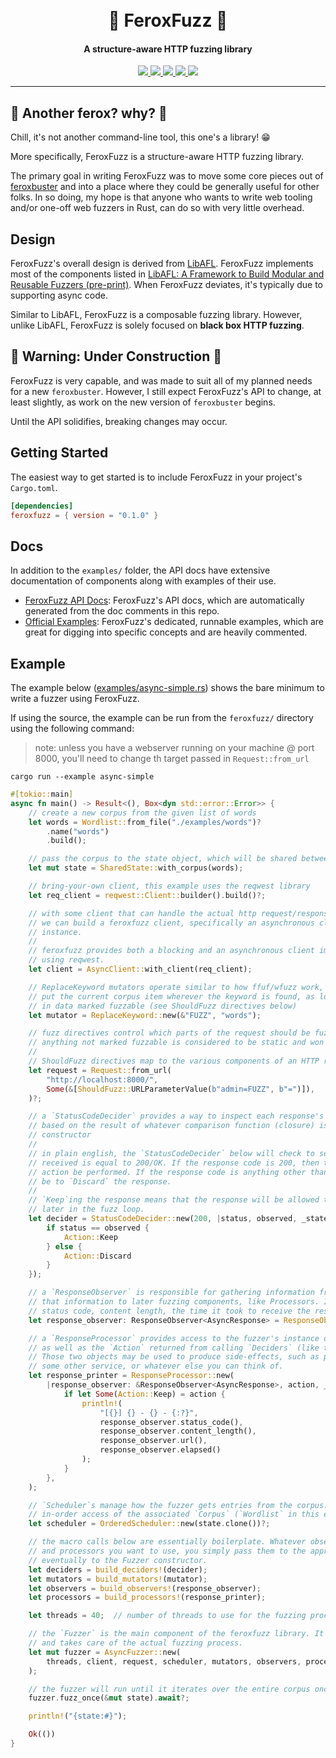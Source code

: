 <h1 align="center">
  <br>
  <!-- <a href="https://github.com/epi052/feroxfuzz"><img src="img/logo/default-cropped.png" alt="feroxfuzz"></a> -->
  🚀 FeroxFuzz 🚀
  <br>
</h1>

<h4 align="center">A structure-aware HTTP fuzzing library</h4>

<p align="center">
  <a href="https://github.com/epi052/feroxfuzz/actions?query=workflow%3A%22CI+Pipeline%22">
    <img src="https://img.shields.io/github/workflow/status/epi052/feroxfuzz/CI%20Pipeline/main?logo=github">
  </a>

  <a href="https://github.com/epi052/feroxfuzz/commits/master">
    <img src="https://img.shields.io/github/last-commit/epi052/feroxfuzz?logo=github">
  </a>

  <a href="https://crates.io/crates/feroxfuzz">
    <img src="https://img.shields.io/crates/v/feroxfuzz?color=blue&label=version&logo=rust">
  </a>

  <a href="https://crates.io/crates/feroxfuzz">
    <img src="https://img.shields.io/crates/d/feroxfuzz?label=downloads&logo=rust&color=inactive">
  </a>

  <!-- <a href="https://codecov.io/gh/epi052/feroxfuzz">
    <img src="https://codecov.io/gh/epi052/feroxfuzz/branch/master/graph/badge.svg" />
  </a> -->
  <!--
  <!-- ALL-CONTRIBUTORS-BADGE:START - Do not remove or modify this section 
    [![All Contributors](https://img.shields.io/badge/all_contributors-15-orange.svg?style=flat-square)](#contributors-)
  <!-- ALL-CONTRIBUTORS-BADGE:END -->
  <a href="https://github.com/epi052/feroxfuzz/graphs/contributors">
    <img src="https://img.shields.io/badge/all_contributors-0-orange.svg" />
  </a>
</p>

---

## 🤔 Another ferox? why? 🤔

Chill, it's not another command-line tool, this one's a library! 😁

More specifically, FeroxFuzz is a structure-aware HTTP fuzzing library.

The primary goal in writing FeroxFuzz was to move some core pieces out of [feroxbuster](https://github.com/epi052/feroxbuster) and into a place where they could be generally useful for other folks. In so doing, my hope is that anyone who wants to write web tooling and/or one-off web fuzzers in Rust, can do so with very little overhead.  

## Design 

FeroxFuzz's overall design is derived from [LibAFL](https://github.com/AFLplusplus/LibAFL). FeroxFuzz implements most of the components listed in [LibAFL: A Framework to Build Modular and Reusable Fuzzers (pre-print)](https://www.s3.eurecom.fr/docs/ccs22_fioraldi.pdf). When FeroxFuzz deviates, it's typically due to supporting async code.

Similar to LibAFL, FeroxFuzz is a composable fuzzing library. However, unlike LibAFL, FeroxFuzz is solely focused on **black box HTTP fuzzing**.

## 🚧 Warning: Under Construction 🚧

FeroxFuzz is very capable, and was made to suit all of my planned needs for a new `feroxbuster`. However, I still expect FeroxFuzz's API to change, at least slightly, as work on the new version of `feroxbuster` begins.

Until the API solidifies, breaking changes may occur.

## Getting Started

The easiest way to get started is to include FeroxFuzz in your project's `Cargo.toml`. 

```toml
[dependencies]
feroxfuzz = { version = "0.1.0" }
```

## Docs

In addition to the `examples/` folder, the API docs have extensive documentation of components along with examples of their use.

- [FeroxFuzz API Docs](): FeroxFuzz's API docs, which are automatically generated from the doc comments in this repo.
- [Official Examples](https://github.com/epi052/feroxfuzz/tree/main/examples): FeroxFuzz's dedicated, runnable examples, which are great for digging into specific concepts and are heavily commented.

## Example

The example below ([examples/async-simple.rs](https://github.com/epi052/feroxfuzz/blob/main/examples/async-simple.rs)) shows the bare minimum to write a fuzzer using FeroxFuzz.

If using the source, the example can be run from the `feroxfuzz/` directory using the following command:

> note: unless you have a webserver running on your machine @ port 8000, you'll need to change th target passed in `Request::from_url`

```
cargo run --example async-simple
```

```rust
#[tokio::main]
async fn main() -> Result<(), Box<dyn std::error::Error>> {
    // create a new corpus from the given list of words
    let words = Wordlist::from_file("./examples/words")?
        .name("words")
        .build();

    // pass the corpus to the state object, which will be shared between all of the fuzzers and processors
    let mut state = SharedState::with_corpus(words);

    // bring-your-own client, this example uses the reqwest library
    let req_client = reqwest::Client::builder().build()?;

    // with some client that can handle the actual http request/response stuff
    // we can build a feroxfuzz client, specifically an asynchronous client in this
    // instance.
    //
    // feroxfuzz provides both a blocking and an asynchronous client implementation
    // using reqwest. 
    let client = AsyncClient::with_client(req_client);

    // ReplaceKeyword mutators operate similar to how ffuf/wfuzz work, in that they'll
    // put the current corpus item wherever the keyword is found, as long as its found
    // in data marked fuzzable (see ShouldFuzz directives below)
    let mutator = ReplaceKeyword::new(&"FUZZ", "words");

    // fuzz directives control which parts of the request should be fuzzed
    // anything not marked fuzzable is considered to be static and won't be mutated
    //
    // ShouldFuzz directives map to the various components of an HTTP request
    let request = Request::from_url(
        "http://localhost:8000/",
        Some(&[ShouldFuzz::URLParameterValue(b"admin=FUZZ", b"=")]),
    )?;

    // a `StatusCodeDecider` provides a way to inspect each response's status code and decide upon some Action
    // based on the result of whatever comparison function (closure) is passed to the StatusCodeDecider's
    // constructor
    //
    // in plain english, the `StatusCodeDecider` below will check to see if the request's http response code
    // received is equal to 200/OK. If the response code is 200, then the decider will recommend the `Keep`
    // action be performed. If the response code is anything other than 200, then the recommendation will
    // be to `Discard` the response.
    //
    // `Keep`ing the response means that the response will be allowed to continue on for further processing
    // later in the fuzz loop.
    let decider = StatusCodeDecider::new(200, |status, observed, _state| {
        if status == observed {
            Action::Keep
        } else {
            Action::Discard
        }
    });

    // a `ResponseObserver` is responsible for gathering information from each response and providing
    // that information to later fuzzing components, like Processors. It knows things like the response's
    // status code, content length, the time it took to receive the response, and a bunch of other stuff.
    let response_observer: ResponseObserver<AsyncResponse> = ResponseObserver::new();

    // a `ResponseProcessor` provides access to the fuzzer's instance of `ResponseObserver`
    // as well as the `Action` returned from calling `Deciders` (like the `StatusCodeDecider` above).
    // Those two objects may be used to produce side-effects, such as printing, logging, calling out to
    // some other service, or whatever else you can think of.
    let response_printer = ResponseProcessor::new(
        |response_observer: &ResponseObserver<AsyncResponse>, action, _state| {
            if let Some(Action::Keep) = action {
                println!(
                    "[{}] {} - {} - {:?}",
                    response_observer.status_code(),
                    response_observer.content_length(),
                    response_observer.url(),
                    response_observer.elapsed()
                );
            }
        },
    );

    // `Scheduler`s manage how the fuzzer gets entries from the corpus. The `OrderedScheduler` provides
    // in-order access of the associated `Corpus` (`Wordlist` in this example's case)
    let scheduler = OrderedScheduler::new(state.clone())?;

    // the macro calls below are essentially boilerplate. Whatever observers, deciders, mutators,
    // and processors you want to use, you simply pass them to the appropriate macro call and
    // eventually to the Fuzzer constructor.
    let deciders = build_deciders!(decider);
    let mutators = build_mutators!(mutator);
    let observers = build_observers!(response_observer);
    let processors = build_processors!(response_printer);

    let threads = 40;  // number of threads to use for the fuzzing process

    // the `Fuzzer` is the main component of the feroxfuzz library. It wraps most of the other components 
    // and takes care of the actual fuzzing process.
    let mut fuzzer = AsyncFuzzer::new(
        threads, client, request, scheduler, mutators, observers, processors, deciders,
    );

    // the fuzzer will run until it iterates over the entire corpus once
    fuzzer.fuzz_once(&mut state).await?;

    println!("{state:#}");

    Ok(())
}
```
